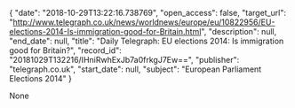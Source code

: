 {
  "date": "2018-10-29T13:22:16.738769", 
  "open_access": false, 
  "target_url": "http://www.telegraph.co.uk/news/worldnews/europe/eu/10822956/EU-elections-2014-Is-immigration-good-for-Britain.html", 
  "description": null, 
  "end_date": null, 
  "title": "Daily Telegraph: EU elections 2014: Is immigration good for Britain?", 
  "record_id": "20181029T132216/IHniRwhExJb7a0frkgJ7Ew==", 
  "publisher": "telegraph.co.uk", 
  "start_date": null, 
  "subject": "European Parliament Elections 2014"
}

None